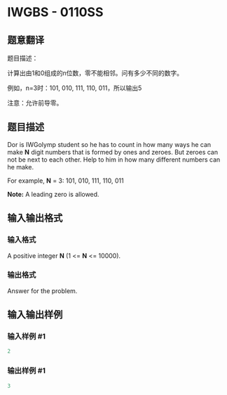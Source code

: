 # IWGBS - 0110SS

## 题意翻译

题目描述：

计算出由1和0组成的n位数，零不能相邻。问有多少不同的数字。

例如，n=3时：101, 010, 111, 110, 011，所以输出5

注意：允许前导零。

## 题目描述

 Dor is IWGolymp student so he has to count in how many ways he can make **N** digit numbers that is formed by ones and zeroes. But zeroes can not be next to each other. Help to him in how many different numbers can he make.

For example, **N** = 3: 101, 010, 111, 110, 011

**Note:** A leading zero is allowed.

## 输入输出格式

### 输入格式

A positive integer **N** (1 <= **N** <= 10000).

### 输出格式

Answer for the problem.

## 输入输出样例

### 输入样例 #1

```cpp
2
```


### 输出样例 #1

```cpp
3
```



